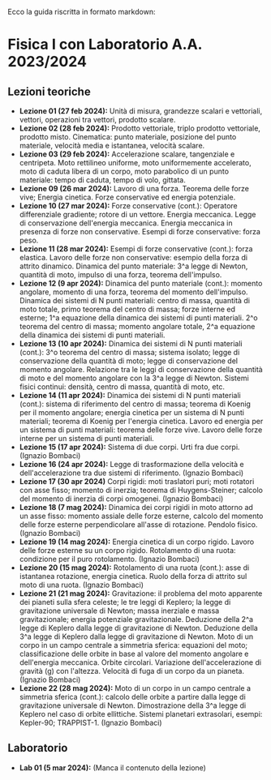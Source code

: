 Ecco la guida riscritta in formato markdown:

# Fisica I con Laboratorio A.A. 2023/2024

## Lezioni teoriche

- **Lezione 01 (27 feb 2024):** Unità di misura, grandezze scalari e vettoriali, vettori, operazioni tra vettori, prodotto scalare.
- **Lezione 02 (28 feb 2024):** Prodotto vettoriale, triplo prodotto vettoriale, prodotto misto. Cinematica: punto materiale, posizione del punto materiale, velocità media e istantanea, velocità scalare.
- **Lezione 03 (29 feb 2024):** Accelerazione scalare, tangenziale e centripeta. Moto rettilineo uniforme, moto uniformemente accelerato, moto di caduta libera di un corpo, moto parabolico di un punto materiale: tempo di caduta, tempo di volo, gittata.
- **Lezione 09 (26 mar 2024):** Lavoro di una forza. Teorema delle forze vive; Energia cinetica. Forze conservative ed energia potenziale.
- **Lezione 10 (27 mar 2024):** Forze conservative (cont.): Operatore differenziale gradiente; rotore di un vettore. Energia meccanica. Legge di conservazione dell'energia meccanica. Energia meccanica in presenza di forze non conservative. Esempi di forze conservative: forza peso.
- **Lezione 11 (28 mar 2024):** Esempi di forze conservative (cont.): forza elastica. Lavoro delle forze non conservative: esempio della forza di attrito dinamico. Dinamica del punto materiale: 3^a legge di Newton, quantità di moto, impulso di una forza, teorema dell'impulso.
- **Lezione 12 (9 apr 2024):** Dinamica del punto materiale (cont.): momento angolare, momento di una forza, teorema del momento dell'impulso. Dinamica dei sistemi di N punti materiali: centro di massa, quantità di moto totale, primo teorema del centro di massa; forze interne ed esterne; 1^a equazione della dinamica dei sistemi di punti materiali. 2^o teorema del centro di massa; momento angolare totale, 2^a equazione della dinamica dei sistemi di punti materiali.
- **Lezione 13 (10 apr 2024):** Dinamica dei sistemi di N punti materiali (cont.): 3^o teorema del centro di massa; sistema isolato; legge di conservazione della quantità di moto; legge di conservazione del momento angolare. Relazione tra le leggi di conservazione della quantità di moto e del momento angolare con la 3^a legge di Newton. Sistemi fisici continui: densità, centro di massa, quantità di moto, etc.
- **Lezione 14 (11 apr 2024):** Dinamica dei sistemi di N punti materiali (cont.): sistema di riferimento del centro di massa; teorema di Koenig per il momento angolare; energia cinetica per un sistema di N punti materiali; teorema di Koenig per l'energia cinetica. Lavoro ed energia per un sistema di punti materiali: teorema delle forze vive. Lavoro delle forze interne per un sistema di punti materiali.
- **Lezione 15 (17 apr 2024):** Sistema di due corpi. Urti fra due corpi. (Ignazio Bombaci)
- **Lezione 16 (24 apr 2024):** Legge di trasformazione della velocità e dell'accelerazione tra due sistemi di riferimento. (Ignazio Bombaci)
- **Lezione 17 (30 apr 2024)** Corpi rigidi: moti traslatori puri; moti rotatori con asse fisso; momento di inerzia; teorema di Huygens-Steiner; calcolo del momento di inerzia di corpi omogenei. (Ignazio Bombaci)
- **Lezione 18 (7 mag 2024):** Dinamica dei corpi rigidi in moto attorno ad un asse fisso: momento assiale delle forze esterne, calcolo del momento delle forze esterne perpendicolare all'asse di rotazione. Pendolo fisico. (Ignazio Bombaci)
- **Lezione 19 (14 mag 2024):** Energia cinetica di un corpo rigido. Lavoro delle forze esterne su un corpo rigido. Rotolamento di una ruota: condizione per il puro rotolamento. (Ignazio Bombaci)
- **Lezione 20 (15 mag 2024):** Rotolamento di una ruota (cont.): asse di istantanea rotazione, energia cinetica. Ruolo della forza di attrito sul moto di una ruota. (Ignazio Bombaci)
- **Lezione 21 (21 mag 2024):** Gravitazione: il problema del moto apparente dei pianeti sulla sfera celeste; le tre leggi di Keplero; la legge di gravitazione universale di Newton; massa inerziale e massa gravitazionale; energia potenziale gravitazionale. Deduzione della 2^a legge di Keplero dalla legge di gravitazione di Newton. Deduzione della 3^a legge di Keplero dalla legge di gravitazione di Newton. Moto di un corpo in un campo centrale a simmetria sferica: equazioni del moto; classificazione delle orbite in base al valore del momento angolare e dell'energia meccanica. Orbite circolari. Variazione dell'accelerazione di gravità \(g\) con l'altezza. Velocità di fuga di un corpo da un pianeta. (Ignazio Bombaci)
- **Lezione 22 (28 mag 2024):** Moto di un corpo in un campo centrale a simmetria sferica (cont.): calcolo delle orbite a partire dalla legge di gravitazione universale di Newton. Dimostrazione della 3^a legge di Keplero nel caso di orbite ellittiche. Sistemi planetari extrasolari, esempi: Kepler-90; TRAPPIST-1. (Ignazio Bombaci)

## Laboratorio

- **Lab 01 (5 mar 2024):** (Manca il contenuto della lezione)
